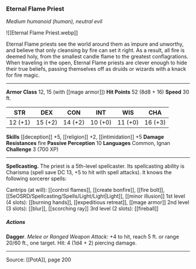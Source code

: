 ### Eternal Flame Priest
_Medium humanoid (human), neutral evil_

![[Eternal Flame Priest.webp]]

Eternal Flame priests see the world around them as impure and unworthy, and believe that only cleansing by fire can set it right. As a result, all fire is deemed holy, from the smallest candle flame to the greatest conflagrations. When traveling in the open, Eternal Flame priests are clever enough to hide their true beliefs, passing themselves off as druids or wizards with a knack for fire magic.






---

**Armor Class** 12, 15 (with [[mage armor]])
**Hit Points** 52 (8d8 + 16)
**Speed** 30 ft.

| STR     | DEX     | CON     | INT     | WIS     | CHA     |
|---------|---------|---------|---------|---------|---------|
| 12 (+1) | 15 (+2) | 14 (+2) | 10 (+0) | 11 (+0) | 16 (+3) |

**Skills** [[deception]] +5, [[religion]] +2, [[intimidation]] +5
**Damage Resistances** fire
**Passive Perception** 10
**Languages** Common, Ignan
**Challenge** 3 (700 XP)

---

**Spellcasting.** The priest is a 5th-level spellcaster. Its spellcasting ability is Charisma (spell save DC 13, +5 to hit with spell attacks). It knows the following sorcerer spells:

Cantrips (at will): [[control flames]], [[create bonfire]], [[fire bolt]], [[5eOSRD/Spellcasting/Spells/Light/Light|Light]], [[minor illusion]]
1st level (4 slots): [[burning hands]], [[expeditious retreat]], [[mage armor]]
2nd level (3 slots): [[blur]], [[scorching ray]]
3rd level (2 slots): [[fireball]]

##### Actions
**Dagger**. _Melee or Ranged Weapon Attack:_ +4 to hit, reach 5 ft. or range 20/60 ft., one target. Hit: 4 (1d4 + 2) piercing damage.


---

Source: [[PotA]], page 200